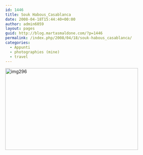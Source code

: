 ```yaml
---
id: 1446
title: Souk Habous_Casablanca
date: 2008-04-18T15:44:40+00:00
author: admin6059
layout: pages
guid: http://blog.martasmaldone.com/?p=1446
permalink: /index.php/2008/04/18/souk-habous_casablanca/
categories:
  - Appunti
  - photographies (mine)
  - travel
---
```

[<img class="aligncenter size-full wp-image-1445" title="img296" src="http://blog.martasmaldone.eu/wp-content/uploads/2010/06/img296.jpg" alt="img296" width="420" height="260" srcset="http://blog.martasmaldone.eu/wp-content/uploads/2010/06/img296.jpg 420w, http://blog.martasmaldone.eu/wp-content/uploads/2010/06/img296-300x186.jpg 300w" sizes="(max-width: 420px) 100vw, 420px" />](http://blog.martasmaldone.eu/wp-content/uploads/2010/06/img296.jpg)